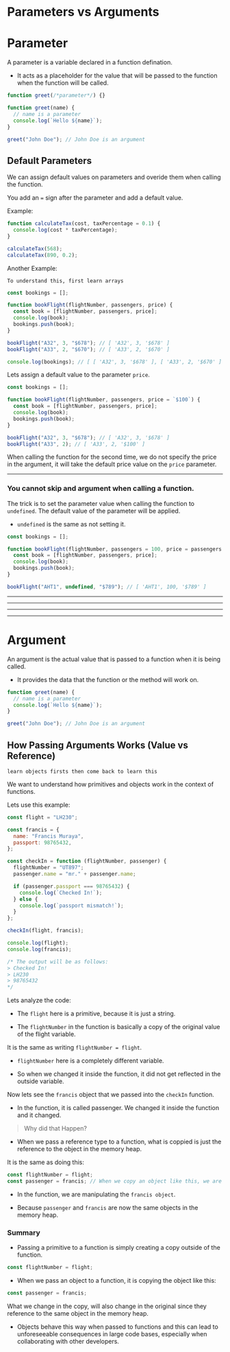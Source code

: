 # Parameters vs Arguments

# Parameter

A parameter is a variable declared in a function defination.

- It acts as a placeholder for the value that will be passed to the function when the function will be called.

```js
function greet(/*parameter*/) {}
```

```js
function greet(name) {
  // name is a parameter
  console.log(`Hello ${name}`);
}

greet("John Doe"); // John Doe is an argument
```

## Default Parameters

We can assign default values on parameters and overide them when calling the function.

You add an `=` sign after the parameter and add a default value.

Example:

```js
function calculateTax(cost, taxPercentage = 0.1) {
  console.log(cost * taxPercentage);
}

calculateTax(568);
calculateTax(890, 0.2);
```

Another Example:

`To understand this, first learn arrays`

```js
const bookings = [];

function bookFlight(flightNumber, passengers, price) {
  const book = [flightNumber, passengers, price];
  console.log(book);
  bookings.push(book);
}

bookFlight("A32", 3, "$678"); // [ 'A32', 3, '$678' ]
bookFlight("A33", 2, "$670"); // [ 'A33', 2, '$670' ]

console.log(bookings); // [ [ 'A32', 3, '$678' ], [ 'A33', 2, '$670' ] ]
```

Lets assign a default value to the parameter `price`.

```js
const bookings = [];

function bookFlight(flightNumber, passengers, price = `$100`) {
  const book = [flightNumber, passengers, price];
  console.log(book);
  bookings.push(book);
}

bookFlight("A32", 3, "$678"); // [ 'A32', 3, '$678' ]
bookFlight("A33", 2); // [ 'A33', 2, '$100' ]
```

When calling the function for the second time, we do not specify the price in the argument, it will take the default price value on the `price` parameter.

<hr/>

### You cannot skip and argument when calling a function.

The trick is to set the parameter value when calling the function to `undefined`. The default value of the parameter will be applied.

- `undefined` is the same as not setting it.

```js
const bookings = [];

function bookFlight(flightNumber, passengers = 100, price = passengers * 10) {
  const book = [flightNumber, passengers, price];
  console.log(book);
  bookings.push(book);
}

bookFlight("AHT1", undefined, "$789"); // [ 'AHT1', 100, '$789' ]
```

<hr/>
<hr/>
<hr/>
<hr/>

# Argument

An argument is the actual value that is passed to a function when it is being called.

- It provides the data that the function or the method will work on.

```js
function greet(name) {
  // name is a parameter
  console.log(`Hello ${name}`);
}

greet("John Doe"); // John Doe is an argument
```

## How Passing Arguments Works (Value vs Reference)

`learn objects firsts then come back to learn this`

We want to understand how primitives and objects work in the context of functions.

Lets use this example:

```js
const flight = "LH230";

const francis = {
  name: "Francis Muraya",
  passport: 98765432,
};

const checkIn = function (flightNumber, passenger) {
  flightNumber = "UT897";
  passenger.name = "mr." + passenger.name;

  if (passenger.passport === 98765432) {
    console.log(`Checked In!`);
  } else {
    console.log(`passport mismatch!`);
  }
};

checkIn(flight, francis);

console.log(flight);
console.log(francis);

/* The output will be as follows:
> Checked In!
> LH230
> 98765432
*/
```

Lets analyze the code:

- The `flight` here is a primitive, because it is just a string.

- The `flightNumber` in the function is basically a copy of the original value of the flight variable.

It is the same as writing `flightNumber = flight`.

- `flightNumber` here is a completely different variable.

- So when we changed it inside the function, it did not get reflected in the outside variable.

Now lets see the `francis` object that we passed into the `checkIn` function.

- In the function, it is called passenger. We changed it inside the function and it changed.

> Why did that Happen?

- When we pass a reference type to a function, what is coppied is just the reference to the object in the memory heap.

It is the same as doing this:

```js
const flightNumber = flight;
const passenger = francis; // When we copy an object like this, we are only copying the reference to that object in the memory heap.
```

- In the function, we are manipulating the `francis object`.

- Because `passenger` and `francis` are now the same objects in the memory heap.

### Summary

- Passing a primitive to a function is simply creating a copy outside of the function.

```js
const flightNumber = flight;
```

- When we pass an object to a function, it is copying the object like this:

```js
const passenger = francis;
```

What we change in the copy, will also change in the original since they reference to the same object in the memory heap.

- Objects behave this way when passed to functions and this can lead to unforeseeable consequences in large code bases, especially when collaborating with other developers.
